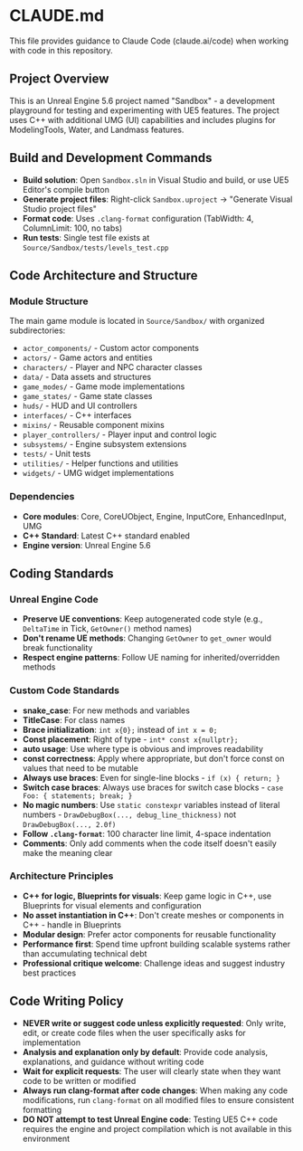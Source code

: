 # CLAUDE.md

This file provides guidance to Claude Code (claude.ai/code) when working with code in this repository.

## Project Overview
This is an Unreal Engine 5.6 project named "Sandbox" - a development playground for testing and experimenting with UE5 features. The project uses C++ with additional UMG (UI) capabilities and includes plugins for ModelingTools, Water, and Landmass features.

## Build and Development Commands
- **Build solution**: Open `Sandbox.sln` in Visual Studio and build, or use UE5 Editor's compile button
- **Generate project files**: Right-click `Sandbox.uproject` → "Generate Visual Studio project files"
- **Format code**: Uses `.clang-format` configuration (TabWidth: 4, ColumnLimit: 100, no tabs)
- **Run tests**: Single test file exists at `Source/Sandbox/tests/levels_test.cpp`

## Code Architecture and Structure

### Module Structure
The main game module is located in `Source/Sandbox/` with organized subdirectories:
- `actor_components/` - Custom actor components
- `actors/` - Game actors and entities
- `characters/` - Player and NPC character classes
- `data/` - Data assets and structures
- `game_modes/` - Game mode implementations
- `game_states/` - Game state classes
- `huds/` - HUD and UI controllers
- `interfaces/` - C++ interfaces
- `mixins/` - Reusable component mixins
- `player_controllers/` - Player input and control logic
- `subsystems/` - Engine subsystem extensions
- `tests/` - Unit tests
- `utilities/` - Helper functions and utilities
- `widgets/` - UMG widget implementations

### Dependencies
- **Core modules**: Core, CoreUObject, Engine, InputCore, EnhancedInput, UMG
- **C++ Standard**: Latest C++ standard enabled
- **Engine version**: Unreal Engine 5.6

## Coding Standards

### Unreal Engine Code
- **Preserve UE conventions**: Keep autogenerated code style (e.g., `DeltaTime` in Tick, `GetOwner()` method names)
- **Don't rename UE methods**: Changing `GetOwner` to `get_owner` would break functionality
- **Respect engine patterns**: Follow UE naming for inherited/overridden methods

### Custom Code Standards
- **snake_case**: For new methods and variables
- **TitleCase**: For class names
- **Brace initialization**: `int x{0};` instead of `int x = 0;`
- **Const placement**: Right of type - `int* const x{nullptr};`
- **auto usage**: Use where type is obvious and improves readability
- **const correctness**: Apply where appropriate, but don't force const on values that need to be mutable
- **Always use braces**: Even for single-line blocks - `if (x) { return; }`
- **Switch case braces**: Always use braces for switch case blocks - `case Foo: { statements; break; }`
- **No magic numbers**: Use `static constexpr` variables instead of literal numbers - `DrawDebugBox(..., debug_line_thickness)` not `DrawDebugBox(..., 2.0f)`
- **Follow `.clang-format`**: 100 character line limit, 4-space indentation
- **Comments**: Only add comments when the code itself doesn't easily make the meaning clear

### Architecture Principles
- **C++ for logic, Blueprints for visuals**: Keep game logic in C++, use Blueprints for visual elements and configuration
- **No asset instantiation in C++**: Don't create meshes or components in C++ - handle in Blueprints
- **Modular design**: Prefer actor components for reusable functionality
- **Performance first**: Spend time upfront building scalable systems rather than accumulating technical debt
- **Professional critique welcome**: Challenge ideas and suggest industry best practices

## Code Writing Policy
- **NEVER write or suggest code unless explicitly requested**: Only write, edit, or create code files when the user specifically asks for implementation
- **Analysis and explanation only by default**: Provide code analysis, explanations, and guidance without writing code
- **Wait for explicit requests**: The user will clearly state when they want code to be written or modified
- **Always run clang-format after code changes**: When making any code modifications, run `clang-format` on all modified files to ensure consistent formatting
- **DO NOT attempt to test Unreal Engine code**: Testing UE5 C++ code requires the engine and project compilation which is not available in this environment